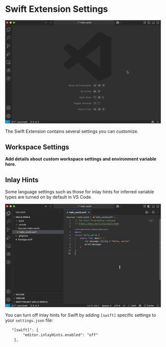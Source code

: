 # Swift Extension Settings

![Swift Extension Settings](./images/settings.gif)

The Swift Extension contains several settings you can customize. 

## Workspace Settings

**Add details about custom workspace settings and environment variable here.**

## Inlay Hints

Some language settings such as those for inlay hints for inferred variable types are turned on by default in VS Code.

![Disable Inlay Hints](./images/disableInlayHints.gif)

You can turn off inlay hints for Swift by adding `[swift]` specific settings to your `settings.json` file:

```
   "[swift]": {
        "editor.inlayHints.enabled": "off"
    },
```
